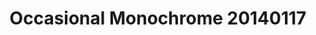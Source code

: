 ---
id_key: '16'
image: image_00044.jpg
thumbnail: thumb_image_00044.jpg
title: Occasional Monochrome 20140117
dimensions: 200 × 250
medium: Flasche Acrylic on canvas
work-year: '1890'
artist: Rosella Mule  
notes: explicit and implicit layers
galleries: orange
permalink: "/works/16.html"
layout: single-work
---